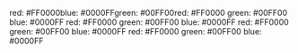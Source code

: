 red: #FF0000blue: #0000FFgreen: #00FF00red: #FF0000
green: #00FF00
blue: #0000FF
red: #FF0000
green: #00FF00
blue: #0000FF
red: #FF0000
green: #00FF00
blue: #0000FF
red: #FF0000
green: #00FF00
blue: #0000FF
